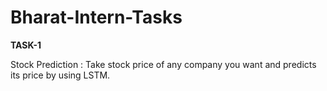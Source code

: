 # Bharat-Intern-Tasks

**TASK-1**

Stock Prediction :
Take stock price of any company you want and predicts its price by using LSTM.


